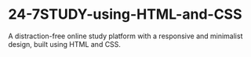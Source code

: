 # 24-7STUDY-using-HTML-and-CSS
A distraction-free online study platform with a responsive and minimalist design, built using HTML and CSS.
